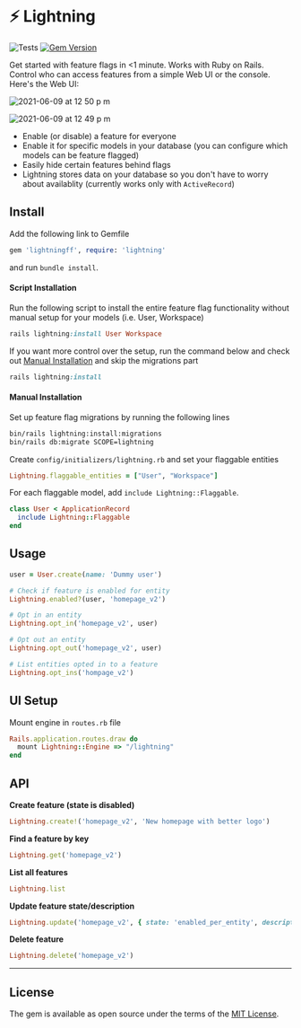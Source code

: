 # ⚡️ Lightning

![Tests](https://github.com/LightningFF/lightning/actions/workflows/run_test.yml/badge.svg) [![Gem Version](https://badge.fury.io/rb/lightningff.svg)](https://badge.fury.io/rb/lightningff)

Get started with feature flags in <1 minute. Works with Ruby on Rails. Control who can access features from a simple Web UI or the console. Here's the Web UI:

![2021-06-09 at 12 50 p m](https://user-images.githubusercontent.com/1835120/121349297-40036480-c921-11eb-8ccf-9bd454f54b1e.png)

![2021-06-09 at 12 49 p m](https://user-images.githubusercontent.com/1835120/121349208-25c98680-c921-11eb-9c31-53bf0a4aa5db.png)

- Enable (or disable) a feature for everyone
- Enable it for specific models in your database (you can configure which models can be feature flagged)
- Easily hide certain features behind flags
- Lightning stores data on your database so you don't have to worry about availablity (currently works only with `ActiveRecord`)

## Install

Add the following link to Gemfile
```ruby
gem 'lightningff', require: 'lightning'
```
and run `bundle install`.

#### Script Installation

Run the following script to install the entire feature flag functionality without manual setup for your models (i.e. User, Workspace)
```ruby
rails lightning:install User Workspace
```
If you want more control over the setup, run the command below and check out [Manual Installation](#manual-installation) and skip the migrations part
```ruby
rails lightning:install
```

#### Manual Installation

Set up feature flag migrations by running the following lines
```bash
bin/rails lightning:install:migrations
bin/rails db:migrate SCOPE=lightning
```

Create `config/initializers/lightning.rb` and set your flaggable entities
```ruby
Lightning.flaggable_entities = ["User", "Workspace"]
```
For each flaggable model, add `include Lightning::Flaggable`.
```ruby
class User < ApplicationRecord
  include Lightning::Flaggable
end
```

## Usage

```ruby
user = User.create(name: 'Dummy user')

# Check if feature is enabled for entity
Lightning.enabled?(user, 'homepage_v2')

# Opt in an entity
Lightning.opt_in('homepage_v2', user)

# Opt out an entity
Lightning.opt_out('homepage_v2', user)

# List entities opted in to a feature
Lightning.opt_ins('hompage_v2')
```

## UI Setup

Mount engine in `routes.rb` file
```ruby
Rails.application.routes.draw do
  mount Lightning::Engine => "/lightning"
end
```

## API

**Create feature (state is disabled)**

```ruby
Lightning.create!('homepage_v2', 'New homepage with better logo')
```

**Find a feature by key**

```ruby
Lightning.get('homepage_v2')
```

**List all features**

```ruby
Lightning.list
```

**Update feature state/description**

```ruby
Lightning.update('homepage_v2', { state: 'enabled_per_entity', description: 'Homepage with new nav' })
```

**Delete feature**

```ruby
Lightning.delete('homepage_v2')
```

---

## License
The gem is available as open source under the terms of the [MIT License](https://opensource.org/licenses/MIT).
